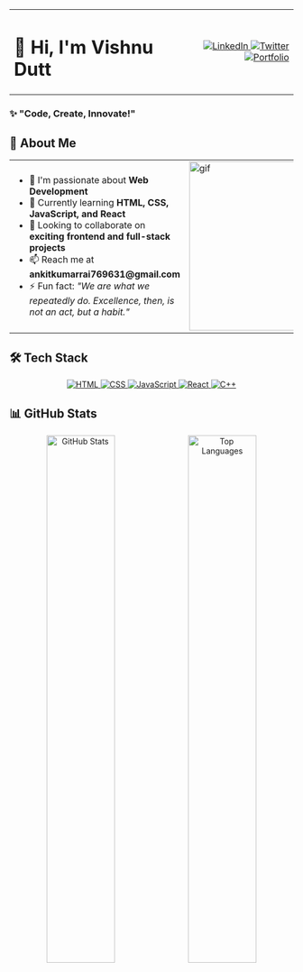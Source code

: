 <table width="100%" border="0" cellspacing="0" cellpadding="0">
  <tr>
    <td align="left" style="border: none;">
      <h1>👋 Hi, I'm Vishnu Dutt</h1>
    </td>
    <td align="right" style="border: none;">
      <p align="right">
        <a href="https://www.linkedin.com/in/vishnu-duttt/">
          <img src="https://img.shields.io/badge/LinkedIn-0A66C2?style=for-the-badge&logo=linkedin&logoColor=white" alt="LinkedIn">
        </a>
        <a href="https://x.com/_Vishnu_Dutt">
          <img src="https://img.shields.io/badge/Twitter-1DA1F2?style=for-the-badge&logo=twitter&logoColor=white" alt="Twitter">
        </a>
        <a href="https://your-portfolio.com">
          <img src="https://img.shields.io/badge/Portfolio-%23000000.svg?style=for-the-badge&logo=firefox&logoColor=#FF7139" alt="Portfolio">
        </a>
      </p>
    </td>
  </tr>
</table>

### ✨ "Code, Create, Innovate!"

## 🚀 About Me

<table border="0" cellspacing="0" cellpadding="0">
  <tr>
    <td style="border: none;">
      <ul>
        <li>👀 I'm passionate about <b>Web Development</b></li>
        <li>🌱 Currently learning <b>HTML, CSS, JavaScript, and React</b></li>
        <li>💞️ Looking to collaborate on <b>exciting frontend and full-stack projects</b></li>
        <li>📫 Reach me at <b>ankitkumarrai769631@gmail.com</b></li>
        <li>⚡ Fun fact: <i>"We are what we repeatedly do. Excellence, then, is not an act, but a habit."</i></li>
      </ul>
    </td>
    <td style="border: none;">
      <img src="https://github.com/Vishnu-dutt/Vishnu-dutt/blob/main/pepeFrog.GIF" width="300" alt="gif">
    </td>
  </tr>
</table>

## 🛠️ Tech Stack  

<p align="center">
  <a href="https://developer.mozilla.org/en-US/docs/Web/HTML">
    <img src="https://img.shields.io/badge/HTML5-E34F26?style=for-the-badge&logo=html5&logoColor=white" alt="HTML">
  </a>
  <a href="https://developer.mozilla.org/en-US/docs/Web/CSS">
    <img src="https://img.shields.io/badge/CSS3-1572B6?style=for-the-badge&logo=css3&logoColor=white" alt="CSS">
  </a>
  <a href="https://developer.mozilla.org/en-US/docs/Web/JavaScript">
    <img src="https://img.shields.io/badge/JavaScript-F7DF1E?style=for-the-badge&logo=javascript&logoColor=black" alt="JavaScript">
  </a>
  <a href="https://react.dev/">
    <img src="https://img.shields.io/badge/React-61DAFB?style=for-the-badge&logo=react&logoColor=black" alt="React">
  </a>
  <a href="https://cplusplus.com/doc/tutorial/">
    <img src="https://img.shields.io/badge/C++-00599C?style=for-the-badge&logo=c%2B%2B&logoColor=white" alt="C++">
  </a>
</p>

## 📊 GitHub Stats  

<p align="center">
  <img src="https://github-readme-stats.vercel.app/api?username=Vishnu-dutt&show_icons=true&theme=tokyonight" alt="GitHub Stats" width="49%">
  <img src="https://github-readme-stats.vercel.app/api/top-langs/?username=Vishnu-dutt&layout=compact&theme=tokyonight" alt="Top Languages" width="49%">
</p>
